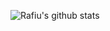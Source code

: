 ![Rafiu's github stats](https://github-readme-stats.vercel.app/api?username=rafiujaman&show_icons=true&title_color=fff&icon_color=79ff97&text_color=9f9f9f&bg_color=151515)
